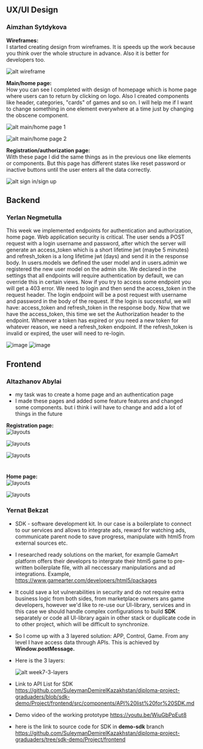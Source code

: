## UX/UI Design
### Aimzhan Sytdykova

**Wireframes:**\
I started creating design from wireframes. It is speeds up the work because you think over the whole structure in advance. Also it is better for developers too.

![alt wireframe](https://github.com/SuleymanDemirelKazakhstan/diploma-project-graduaders/blob/main/Design/wireframe1.png?raw=true)

**Main/home page:**\
How you can see I completed with design of homepage which is home page where users can to return by clicking on logo. Also I created components like header, categories, "cards" of games and so on. I will help me if I want to change something in one element everywhere at a time just by changing the obscene component.

![alt main/home page 1](https://github.com/SuleymanDemirelKazakhstan/diploma-project-graduaders/blob/main/Design/main_home1.png?raw=true)

![alt main/home page 2](https://github.com/SuleymanDemirelKazakhstan/diploma-project-graduaders/blob/main/Design/main_home2.png?raw=true)

**Registration/authorization page:**\
With these page I did the same things as in the previous one like elements or components. But this page has different states like reset password or inactive buttons until the user enters all the data correctly.

![alt sign in/sign up](https://github.com/SuleymanDemirelKazakhstan/diploma-project-graduaders/blob/main/Design/sign_in_up.png?raw=true)

## Backend
### Yerlan Negmetulla
This week we implemented endpoints for authentication and authorization, home page. Web application security is critical. The user sends a POST request with a login username and password, after which the server will generate an access_token which is a short lifetime jwt (maybe 5 minutes) and refresh_token is a long lifetime jwt (days) and send it in the response body.
In users.models we defined the user model and in users.admin we registered the new user model on the admin site.
We declared in the settings that all endpoints will require authentication by default, we can override this in certain views. Now if you try to access some endpoint you will get a 403 error. We need to login and then send the access_token in the request header.
The login endpoint will be a post request with username and password in the body of the request. If the login is successful, we will have: access_token and refresh_token in the response body.
Now that we have the access_token, this time we set the Authorization header to the endpoint.
Whenever a token has expired or you need a new token for whatever reason, we need a refresh_token endpoint.
If the refresh_token is invalid or expired, the user will need to re-login.

![image](/Proposal/Backend/1.png)
![image](/Proposal/Backend/2.png)


## Frontend
### Altazhanov Abylai
* my task was to create a home page and an authentication page
* I made these pages and added some feature  features and changed some components.
  but i think i will have to change and add a lot of things in the future
  



**Registration page:**\
![layouts](week5/auth1.PNG)

![layouts](week5/auth2.PNG)

![layouts](week5/auth3.PNG)

#

**Home page:**\
![layouts](week5/homepage.PNG)

![layouts](week5/homepage2.PNG)

### Yernat Bekzat
* SDK -  software development kit. In our case is a boilerplate to connect to our services and allows to integrate ads, reward for watching ads, communicate parent node to save progress, manipulate with html5 from external sources etc. 
* I researched ready solutions on the market, for example GameArt platform offers their developrs to intergrate their html5 game to pre-written boilerplate file, with all neccessary manipulations and ad integrations. Example, https://www.gamearter.com/developers/html5/packages
*  It could save a lot vulnerabilities in security and do not require extra business logic from both sides, from marketplace owners ans game developers, however we'd like to re-use our UI-library, services and in this case we should handle complex configurations to build **SDK** separately or code all UI-library again in other stack or duplicate code in to other project, which will be difficult to synchronize.
* So I come up with a 3 layered solution: APP, Control, Game. From any level I have access data through APIs. This is achieved by **Window.postMessage.**
* Here is the 3 layers: 
  
    ![alt week7-3-layers](./week7/three-layers.png)
  
* Link to API List for SDK
    https://github.com/SuleymanDemirelKazakhstan/diploma-project-graduaders/blob/sdk-demo/Project/frontend/src/components/API%20list%20for%20SDK.md 
* Demo video of the working prototype
    https://youtu.be/WiuGbPpEut8
* here is the link to source code for SDK in **demo-sdk** branch
    https://github.com/SuleymanDemirelKazakhstan/diploma-project-graduaders/tree/sdk-demo/Project/frontend

